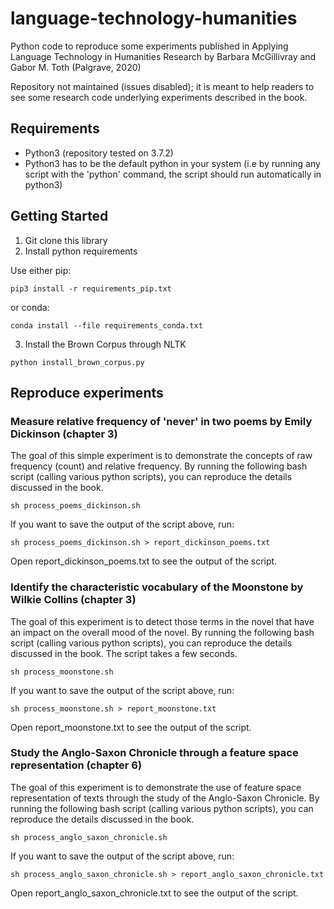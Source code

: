 # language-technology-humanities
Python code to reproduce some experiments published in Applying Language Technology in Humanities Research by Barbara McGillivray and Gabor M. Toth (Palgrave, 2020)

Repository not maintained (issues disabled); it is meant to help readers to see some research code underlying experiments described in the book.

## Requirements

- Python3 (repository tested on 3.7.2)
- Python3 has to be the default python in your system (i.e by running any script with the 'python' command, the script should run automatically in python3)


## Getting Started

1. Git clone this library
2. Install python requirements

Use either pip:

```
pip3 install -r requirements_pip.txt
```

or conda:

```
conda install --file requirements_conda.txt
```

3. Install the Brown Corpus through NLTK

```
python install_brown_corpus.py
```

## Reproduce experiments

### Measure relative frequency of 'never' in two poems by Emily Dickinson (chapter 3)

The goal of this simple experiment is to demonstrate the concepts of raw frequency (count) and relative frequency. By running the following bash script (calling various python scripts), you can reproduce the details discussed in the book.

```
sh process_poems_dickinson.sh
```

If you want to save the output of the script above, run:

```
sh process_poems_dickinson.sh > report_dickinson_poems.txt
```

Open report_dickinson_poems.txt to see the output of the script. 

### Identify the characteristic vocabulary of the Moonstone by Wilkie Collins (chapter 3)

The goal of this experiment is to detect those terms in the novel that have an impact on the overall mood of the novel. By running the following bash script (calling various python scripts), you can reproduce the details discussed in the book. The script takes a few seconds.

```
sh process_moonstone.sh
```

If you want to save the output of the script above, run:

```
sh process_moonstone.sh > report_moonstone.txt
```

Open report_moonstone.txt to see the output of the script.

### Study the Anglo-Saxon Chronicle through a feature space representation (chapter 6)

The goal of this experiment is to demonstrate the use of feature space representation of texts through the study of the Anglo-Saxon Chronicle. By running the following bash script (calling various python scripts), you can reproduce the details discussed in the book.

```
sh process_anglo_saxon_chronicle.sh
```

If you want to save the output of the script above, run:

```
sh process_anglo_saxon_chronicle.sh > report_anglo_saxon_chronicle.txt
```

Open report_anglo_saxon_chronicle.txt to see the output of the script.
